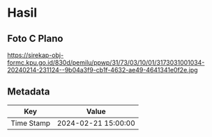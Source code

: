 # Hasil

## Foto C Plano

https://sirekap-obj-formc.kpu.go.id/830d/pemilu/ppwp/31/73/03/10/01/3173031001034-20240214-231124--9b04a3f9-cb1f-4632-ae49-4641341e0f2e.jpg


## Metadata

| Key        | Value               |
| ---------- | ------------------- |
| Time Stamp | 2024-02-21 15:00:00 |



